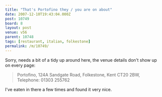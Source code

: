 ```yaml
---
title: "That's Portofino they / you are on about"
date: 2007-12-10T19:43:04.000Z
post: 10749
board: 8
layout: post
venue: v56
parent: 10748
tags: [restaurant, italian, folkestone]
permalink: /m/10749/
---
```

Sorry, needs a bit of a tidy up around here, the venue details don't show up on every page:

<blockquote>Portofino, 124A Sandgate Road, Folkestone, Kent CT20 2BW, Telephone: 01303 255762</blockquote>

I've eaten in there a few times and found it very nice.
